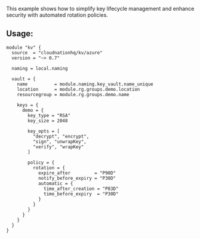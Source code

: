 This example shows how to simplify key lifecycle management and enhance security with automated rotation policies.

## Usage:

```hcl
module "kv" {
  source  = "cloudnationhq/kv/azure"
  version = "~> 0.7"

  naming = local.naming

  vault = {
    name          = module.naming.key_vault.name_unique
    location      = module.rg.groups.demo.location
    resourcegroup = module.rg.groups.demo.name

    keys = {
      demo = {
        key_type = "RSA"
        key_size = 2048

        key_opts = [
          "decrypt", "encrypt",
          "sign", "unwrapKey",
          "verify", "wrapKey"
        ]

        policy = {
          rotation = {
            expire_after         = "P90D"
            notify_before_expiry = "P30D"
            automatic = {
              time_after_creation = "P83D"
              time_before_expiry  = "P30D"
            }
          }
        }
      }
    }
  }
}
```
